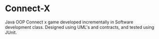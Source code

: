# Connect-X
Java OOP Connect x  game developed incrementally in Software development class. Designed using UML's and contracts, and tested using JUnit. 
